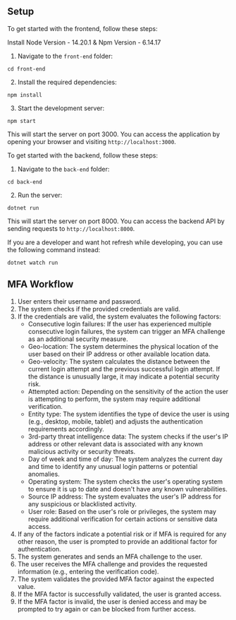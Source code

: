 ## Setup
To get started with the frontend, follow these steps:

Install Node Version - 14.20.1 & Npm Version - 6.14.17

1. Navigate to the `front-end` folder:
```
cd front-end
```

2. Install the required dependencies:
```
npm install
```

3. Start the development server:
```
npm start
```

This will start the server on port 3000. You can access the application by opening your browser and visiting `http://localhost:3000`.

To get started with the backend, follow these steps:

1. Navigate to the `back-end` folder:
```
cd back-end
```
2. Run the server:
```
dotnet run
```
This will start the server on port 8000. You can access the backend API by sending requests to `http://localhost:8000`.

If you are a developer and want hot refresh while developing, you can use the following command instead:
```
dotnet watch run
```

## MFA Workflow

1. User enters their username and password.
2. The system checks if the provided credentials are valid.
3. If the credentials are valid, the system evaluates the following factors:
   - Consecutive login failures: If the user has experienced multiple consecutive login failures, the system can trigger an MFA challenge as an additional security measure.
   - Geo-location: The system determines the physical location of the user based on their IP address or other available location data.
   - Geo-velocity: The system calculates the distance between the current login attempt and the previous successful login attempt. If the distance is unusually large, it may indicate a potential security risk.
   - Attempted action: Depending on the sensitivity of the action the user is attempting to perform, the system may require additional verification.
   - Entity type: The system identifies the type of device the user is using (e.g., desktop, mobile, tablet) and adjusts the authentication requirements accordingly.
   - 3rd-party threat intelligence data: The system checks if the user's IP address or other relevant data is associated with any known malicious activity or security threats.
   - Day of week and time of day: The system analyzes the current day and time to identify any unusual login patterns or potential anomalies.
   - Operating system: The system checks the user's operating system to ensure it is up to date and doesn't have any known vulnerabilities.
   - Source IP address: The system evaluates the user's IP address for any suspicious or blacklisted activity.
   - User role: Based on the user's role or privileges, the system may require additional verification for certain actions or sensitive data access.
4. If any of the factors indicate a potential risk or if MFA is required for any other reason, the user is prompted to provide an additional factor for authentication.
5. The system generates and sends an MFA challenge to the user.
6. The user receives the MFA challenge and provides the requested information (e.g., entering the verification code).
7. The system validates the provided MFA factor against the expected value.
8. If the MFA factor is successfully validated, the user is granted access.
9. If the MFA factor is invalid, the user is denied access and may be prompted to try again or can be blocked from further access.
